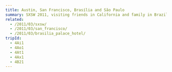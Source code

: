```yaml
---
title: Austin, San Francisco, Brasília and São Paulo
summary: SXSW 2011, visiting friends in California and family in Brazil.
related:
  - /2011/03/sxsw/
  - /2011/03/san_francisco/
  - /2011/03/brasilia_palace_hotel/
tripId:
  - 4Ai1
  - 4Ao1
  - 4At1
  - 4Ax1
  - 4B21
---
```

